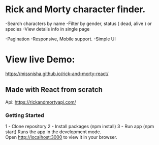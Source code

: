 # Rick and Morty character finder.
-Search characters by name
-Filter by gender, status ( dead, alive ) or species
-View details info in single page

-Pagination
-Responsive, Mobile support.
-Simple UI


# View live Demo:
https://missnisha.github.io/rick-and-morty-react/


## Made with React from scratch
Api: https://rickandmortyapi.com/

### Getting Started

1 - Clone repository
2 - Install packages (npm install)
3 - Run app (npm start)
Runs the app in the development mode.\
Open [http://localhost:3000](http://localhost:3000) to view it in your browser.

